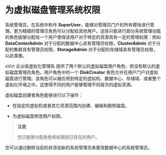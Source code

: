 # 为虚拟磁盘管理系统权限

系统管理员，在系统中称作
**SuperUser**，能够对管理员门户的所有模块进行管理。更为精细的管理员角色可以分配给其他用户。这些只能进行部分系统管理功能的角色能够分配给一个用户使得该用户对于特定的资源具有一定的管理权限：例如
**DataCenterAdmin** 对于分配的数据中心具有管理员权限，**ClusterAdmin**
对于分配的集群具有管理员权限，**StorageAdmin**
对于分配的存储域具有管理员权限，以此类推。

oVirt 企业级虚拟化管理系
提供了两个默认的虚拟磁盘用户角色，但没有默认的虚拟磁盘管理员角色。用户角色中的一个
**DiskCreator**
角色允许在用户门户对虚拟磁盘进行管理。该角色可以被应用到特定的虚拟机、数据中心、存储域、或者整个虚拟化环境之中。这使得不同的用户能够管理不同层次的虚拟资源。

虚拟磁盘创建者角色能够进行以下操作：

-   在指定的虚拟机或者其它资源范围内创建、编辑和删除磁盘。

-   为虚拟磁盘修改用户权限。

> **注意**
>
> 您只能够分配角色和权限到已存在的用户。

您可以通过删除当前的并添加新的系统管理员来更改数据中心的系统管理员。
